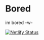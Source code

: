 # Bored
im bored -w-

[![Netlify Status](https://api.netlify.com/api/v1/badges/052903d7-f9d6-4b5e-b27f-a4bc4aebe609/deploy-status)](https://app.netlify.com/sites/nwko/deploys)
